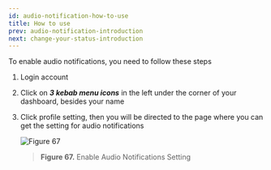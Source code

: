 ```yaml
---
id: audio-notification-how-to-use
title: How to use
prev: audio-notification-introduction
next: change-your-status-introduction
---
```


To enable audio notifications, you need to follow these steps

1. Login account
2. Click on **_3 kebab menu icons_** in the left under the corner of your dashboard, besides your name
3. Click profile setting, then you will be directed to the page where you can get the setting for audio notifications

    ![Figure 67](/assets/images/products/kata-omnichat/image67.png)

    > **Figure 67.** Enable Audio Notifications Setting
